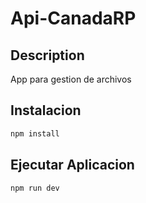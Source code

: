 # Api-CanadaRP

</p>

## Description

App para gestion de archivos

## Instalacion

```bash
npm install
```

## Ejecutar Aplicacion

```bash
npm run dev
```
